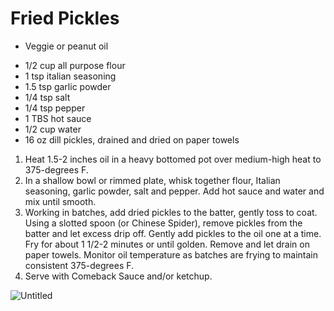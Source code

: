 # Fried Pickles

- Veggie or peanut oil
* 1/2 cup all purpose flour
* 1 tsp italian seasoning
* 1.5 tsp garlic powder
* 1/4 tsp salt
* 1/4 tsp pepper
* 1 TBS hot sauce
* 1/2 cup water
* 16 oz dill pickles, drained and dried on paper towels

1. Heat 1.5-2 inches oil in a heavy bottomed pot over medium-high heat to 375-degrees F.
2. In a shallow bowl or rimmed plate, whisk together flour, Italian seasoning, garlic powder, salt and pepper. Add hot sauce and water and mix until smooth.
3. Working in batches, add dried pickles to the batter, gently toss to coat. Using a slotted spoon (or Chinese Spider), remove pickles from the batter and let excess drip off. Gently add pickles to the oil one at a time. Fry for about 1 1/2-2 minutes or until golden. Remove and let drain on paper towels. Monitor oil temperature as batches are frying to maintain consistent 375-degrees F.
4. Serve with Comeback Sauce and/or ketchup.

![Untitled](Untitled%209.png)